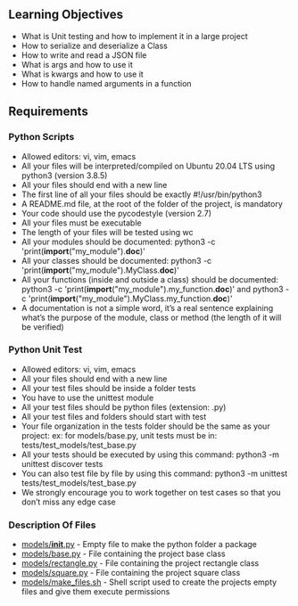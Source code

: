 ## Learning Objectives
- What is Unit testing and how to implement it in a large project
- How to serialize and deserialize a Class
- How to write and read a JSON file
- What is args and how to use it
- What is kwargs and how to use it
- How to handle named arguments in a function

## Requirements
### Python Scripts
- Allowed editors: vi, vim, emacs
- All your files will be interpreted/compiled on Ubuntu 20.04 LTS using python3 (version 3.8.5)
- All your files should end with a new line
- The first line of all your files should be exactly #!/usr/bin/python3
- A README.md file, at the root of the folder of the project, is mandatory
- Your code should use the pycodestyle (version 2.7)
- All your files must be executable
- The length of your files will be tested using wc
- All your modules should be documented: python3 -c 'print(__import__("my_module").__doc__)'
- All your classes should be documented: python3 -c 'print(__import__("my_module").MyClass.__doc__)'
- All your functions (inside and outside a class) should be documented: python3 -c 'print(__import__("my_module").my_function.__doc__)' and python3 -c 'print(__import__("my_module").MyClass.my_function.__doc__)'
- A documentation is not a simple word, it’s a real sentence explaining what’s the purpose of the module, class or method (the length of it will be verified)

### Python Unit Test
- Allowed editors: vi, vim, emacs
- All your files should end with a new line
- All your test files should be inside a folder tests
- You have to use the unittest module
- All your test files should be python files (extension: .py)
- All your test files and folders should start with test
- Your file organization in the tests folder should be the same as your project: ex: for models/base.py, unit tests must be in: tests/test_models/test_base.py
- All your tests should be executed by using this command: python3 -m unittest discover tests
- You can also test file by file by using this command: python3 -m unittest tests/test_models/test_base.py
- We strongly encourage you to work together on test cases so that you don’t miss any edge case

### Description Of Files
- [models/__init__.py](https://github.com/ephraimm-zm/alu-higher_level_programming/blob/main/python-almost_a_circle/models/__init__.py) - Empty file to make the python folder a package
- [models/base.py](https://github.com/ephraimm-zm/alu-higher_level_programming/blob/main/python-almost_a_circle/models/base.py) - File containing the project base class
- [models/rectangle.py](https://github.com/ephraimm-zm/alu-higher_level_programming/blob/main/python-almost_a_circle/models/rectangle.py) - File containing the project rectangle class
- [models/square.py](https://github.com/ephraimm-zm/alu-higher_level_programming/blob/main/python-almost_a_circle/models/square.py) - File containing the project square class
- [models/make_files.sh](https://github.com/ephraimm-zm/alu-higher_level_programming/blob/main/python-almost_a_circle/models/make_files.sh) - Shell script used to create the projects empty files and give them execute permissions
